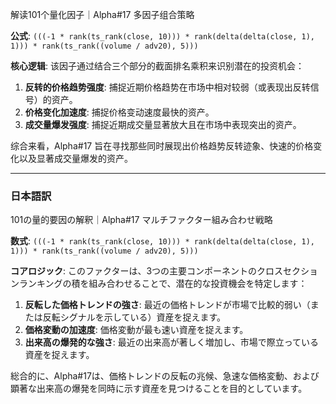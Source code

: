 解读101个量化因子｜Alpha#17 多因子组合策略

**公式**: `(((-1 * rank(ts_rank(close, 10))) * rank(delta(delta(close, 1), 1))) * rank(ts_rank((volume / adv20), 5)))`

**核心逻辑**:
该因子通过结合三个部分的截面排名乘积来识别潜在的投资机会：

1. **反转的价格趋势强度**: 捕捉近期价格趋势在市场中相对较弱（或表现出反转信号）的资产。
2. **价格变化加速度**: 捕捉价格变动速度最快的资产。
3. **成交量爆发强度**: 捕捉近期成交量显著放大且在市场中表现突出的资产。

综合来看，Alpha#17 旨在寻找那些同时展现出价格趋势反转迹象、快速的价格变化以及显著成交量爆发的资产。

---

### 日本語訳

101の量的要因の解釈｜Alpha#17 マルチファクター組み合わせ戦略

**数式**: `(((-1 * rank(ts_rank(close, 10))) * rank(delta(delta(close, 1), 1))) * rank(ts_rank((volume / adv20), 5)))`

**コアロジック**:
このファクターは、3つの主要コンポーネントのクロスセクションランキングの積を組み合わせることで、潜在的な投資機会を特定します：

1. **反転した価格トレンドの強さ**: 最近の価格トレンドが市場で比較的弱い（または反転シグナルを示している）資産を捉えます。
2. **価格変動の加速度**: 価格変動が最も速い資産を捉えます。
3. **出来高の爆発的な強さ**: 最近の出来高が著しく増加し、市場で際立っている資産を捉えます。

総合的に、Alpha#17は、価格トレンドの反転の兆候、急速な価格変動、および顕著な出来高の爆発を同時に示す資産を見つけることを目的としています。
